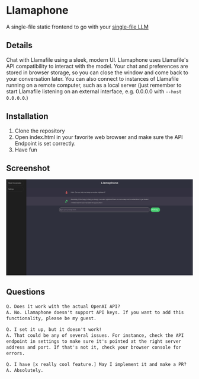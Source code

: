 # Llamaphone

A single-file static frontend to go with your [single-file LLM](https://github.com/Mozilla-Ocho/llamafile)

## Details

Chat with Llamafile using a sleek, modern UI.
Llamaphone uses Llamafile's API compatibility to interact with the model. Your chat and preferences are stored in browser storage, so you can close the window and come back to your conversation later. You can also connect to instances of Llamafile running on a remote computer, such as a local server (just remember to start Llamafile listening on an external interface, e.g. 0.0.0.0 with ``--host 0.0.0.0``.)

## Installation

1. Clone the repository
2. Open index.html in your favorite web browser and make sure the API Endpoint is set correctly.
3. Have fun

## Screenshot
![](DemoScreenshot.png)

## Questions
```
Q. Does it work with the actual OpenAI API?
A. No. Llamaphone doesn't support API keys. If you want to add this functionality, please be my guest.
```

```
Q. I set it up, but it doesn't work!
A. That could be any of several issues. For instance, check the API endpoint in settings to make sure it's pointed at the right server address and port. If that's not it, check your browser console for errors.
```

```
Q. I have [x really cool feature.] May I implement it and make a PR?
A. Absolutely.
```
